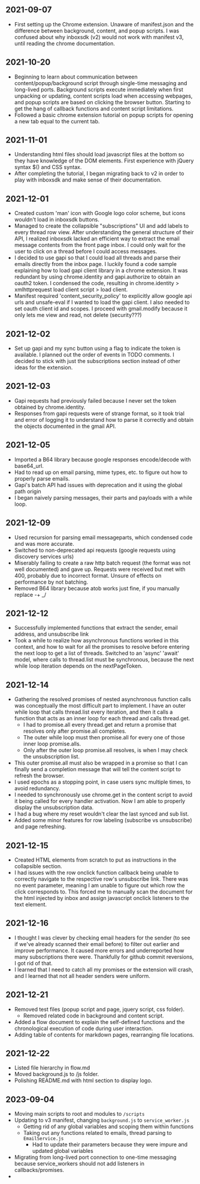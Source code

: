 ## 2021-09-07

- First setting up the Chrome extension. Unaware of manifest.json and the difference between
  background, content, and popup scripts. I was confused about why inboxsdk (v2) would not work with
  manifest v3, until reading the chrome documentation.

## 2021-10-20

- Beginning to learn about communication between content/popup/background script through single-time
  messaging and long-lived ports. Background scripts execute immediately when first unpacking or
  updating, content scripts load when accessing webpages, and popup scripts are based on clicking
  the browser button. Starting to get the hang of callback functions and content script limitations.
- Followed a basic chrome extension tutorial on popup scripts for opening a new tab equal to the
  current tab.

## 2021-11-01

- Understanding html files should load javascript files at the bottom so they have knowledge of the
  DOM elements. First experience with jQuery syntax $() and CSS syntax.
- After completing the tutorial, I began migrating back to v2 in order to play with inboxsdk and
  make sense of their documentation.

## 2021-12-01

- Created custom 'man' icon with Google logo color scheme, but icons wouldn't load in inboxsdk
  buttons.
- Managed to create the collapsible "subscriptions" UI and add labels to every thread row view.
  After understanding the general structure of their API, I realized inboxsdk lacked an efficient way
  to extract the email message contents from the front page inbox. I could only wait for the user to
  click on a thread before I could access messages.
- I decided to use gapi so that I could load all threads and parse their emails directly from the
  inbox page. I luckily found a code sample explaining how to load gapi client library in a chrome
  extension. It was redundant by using chrome.identity and gapi.authorize to obtain an oauth2 token.
  I condensed the code, resulting in chrome.identity > xmlhttprequest load client script > load client.
- Manifest required 'content_security_policy' to explicitly allow google api urls and unsafe-eval
  if I wanted to load the gapi client. I also needed to set oauth client id and scopes. I proceed
  with gmail.modify because it only lets me view and read, not delete (security???)

## 2021-12-02

- Set up gapi and my sync button using a flag to indicate the token is available. I planned out the
  order of events in TODO comments. I decided to stick with just the subscriptions section instead of
  other ideas for the extension.

## 2021-12-03

- Gapi requests had previously failed because I never set the token obtained by chrome.identity.
- Responses from gapi requests were of strange format, so it took trial and error of logging it to
  understand how to parse it correctly and obtain the objects documented in the gmail API.

## 2021-12-05

- Imported a B64 library because google responses encode/decode with base64_url.
- Had to read up on email parsing, mime types, etc. to figure out how to properly parse emails.
- Gapi's batch API had issues with deprecation and it using the global path origin
- I began naively parsing messages, their parts and payloads with a while loop.

## 2021-12-09

- Used recursion for parsing email messageparts, which condensed code and was more accurate.
- Switched to non-deprecated api requests (google requests using discovery services urls)
- Miserably failing to create a raw http batch request (the format was not well documented) and
  gave up. Requests were received but met with 400, probably due to incorrect format. Unsure of
  effects on performance by not batching.
- Removed B64 library because atob works just fine, if you manually replace -+ \_/

## 2021-12-12

- Successfully implemented functions that extract the sender, email address, and unsubscribe link
- Took a while to realize how asynchronous functions worked in this context, and how to wait for
  all the promises to resolve before entering the next loop to get a list of threads. Switched to an
  'async' 'await' model, where calls to thread.list must be synchronous, because the next while loop
  iteration depends on the nextPageToken.

## 2021-12-14

- Gathering the resolved promises of nested asynchronous function calls was conceptually the most difficult part to implement. I have an outer while loop that calls thread.list every iteration, and then it calls a function that acts as an inner loop for each thread and calls thread.get.
  - I had to promise.all every thread.get and return a promise that resolves only after promise.all completes.
  - The outer while loop must then promise.all for every one of those inner loop promise.alls.
  - Only after the outer loop promise.all resolves, is when I may check the unsubscription list.
- This outer promise.all must also be wrapped in a promise so that I can finally send a completion message that will tell the content script to refresh the browser.
- I used epochs as a stopping point, in case users sync multiple times, to avoid redundancy.
- I needed to synchronously use chrome.get in the content script to avoid it being called for every handler activation. Now I am able to properly display the unsubscription data.
- I had a bug where my reset wouldn't clear the last synced and sub list.
- Added some minor features for row labeling (subscribe vs unsubscribe) and page refreshing.

## 2021-12-15

- Created HTML elements from scratch to put as instructions in the collapsible section.
- I had issues with the row onclick function callback being unable to correctly navigate to the respective row's unsubscribe link. There was no event parameter, meaning I am unable to figure out which row the click corresponds to. This forced me to manually scan the document for the html injected by inbox and assign javascript onclick listeners to the text element.

## 2021-12-16

- I thought I was clever by checking email headers for the sender (to see if we've already scanned their email before) to filter out earlier and improve performance. It caused more errors and underreported how many subscriptions there were. Thankfully for github commit reversions, I got rid of that.
- I learned that I need to catch all my promises or the extension will crash, and I learned that not all header senders were uniform.

## 2021-12-21

- Removed test files (popup script and page, jquery script, css folder).
  - Removed related code in background and content script.
- Added a flow document to explain the self-defined functions and the chronological execution of code during user interaction.
- Adding table of contents for markdown pages, rearranging file locations.

## 2021-12-22

- Listed file hierarchy in flow.md
- Moved background.js to /js folder.
- Polishing README.md with html section to display logo.

## 2023-09-04

- Moving main scripts to root and modules to `/scripts`
- Updating to v3 manifest, changing `background.js` to `service_worker.js`
  - Getting rid of any global variables and scoping them within functions
  - Taking out any functions related to emails, thread parsing to `EmailService.js`
    - Had to update their parameters because they were impure and updated global variables
- Migrating from long-lived port connection to one-time messaging because service_workers should not add listeners in callbacks/promises.
- 